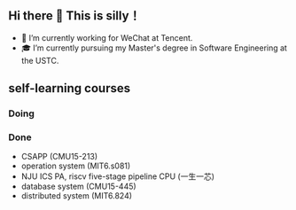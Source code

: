## Hi there 👋 This is silly！
- 🔭 I’m currently working for WeChat at Tencent.
- 🎓 I’m currently pursuing my Master's degree in Software Engineering at the USTC.


## self-learning courses
### Doing


### Done
- CSAPP (CMU15-213)
- operation system (MIT6.s081)
- NJU ICS PA, riscv five-stage pipeline CPU (一生一芯)
- database system (CMU15-445)
- distributed system (MIT6.824)
